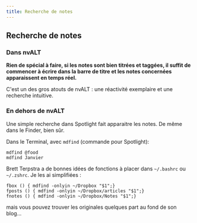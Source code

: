 ```yaml
---
title: Recherche de notes
---
```


## Recherche de notes

### Dans nvALT

**Rien de spécial à faire, si les notes sont bien titrées et taggées, il suffit de commencer à écrire dans la barre de titre et les notes concernées apparaissent en temps réel.**

C'est un des gros atouts de nvALT : une réactivité exemplaire et une recherche intuitive.

### En dehors de nvALT 

Une simple recherche dans Spotlight fait apparaitre les notes. De même dans le Finder, bien sûr.

Dans le Terminal, avec `mdfind` (commande pour Spotlight):

```
mdfind @food
mdfind Janvier
```

Brett Terpstra a de bonnes idées de fonctions à placer dans `~/.bashrc` ou `~/.zshrc`. Je les ai simplifiées&nbsp;:

```
fbox () { mdfind -onlyin ~/Dropbox "$1";}
fposts () { mdfind -onlyin ~/Dropbox/articles "$1";}
fnotes () { mdfind -onlyin ~/Dropbox/Notes "$1";}
```

mais vous pouvez trouver les originales quelques part au fond de son blog...
